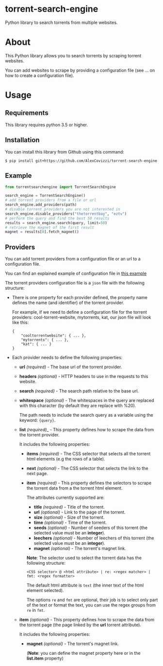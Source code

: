 # torrent-search-engine

Python library to search torrents from multiple websites.

# About
This Python library allows you to search torrents by scraping torrent websites.

You can add websites to scrape by providing a configuration file (see ... on how to create a configuration file).

# Usage

## Requirements
This library requires python 3.5 or higher.

## Installation
You can install this library from Github using this command:

```
$ pip install git+https://github.com/AlexCovizzi/torrent-search-engine
```

## Example

```python
from torrentsearchengine import TorrentSearchEngine

search_engine = TorrentSearchEngine()
# add torrent providers from a file or url
search_engine.add_providers(path)
# disable torrent providers you are not interested in
search_engine.disable_providers("thetorrentbay", "eztv")
# perform the query and find the best 50 results
results = search_engine.search(query, limit=50)
# retrieve the magnet of the first result
magnet = results[0].fetch_magnet()
```

## Providers
You can add torrent providers from a configuration file or an url to a configuration file.

You can find an explained example of configuration file in [this example](/examples/PROVIDERS_EXAMPLE.md)

The torrent providers configuration file is a `json` file with the following structure:

-   There is one property for each provider defined,
    the property name defines the name (and identifier) of the torrent provider.

    For example, if we need to define a configuration file for the torrent providers: cool-torrent-website, mytorrents, kat, our json file will look like this:
    ```
    {
        "cooltorrentwebsite": { ... },
        "mytorrents": { ... },
        "kat": { ... }
    }
    ```
-   Each provider needs to define the following properties:
    
    - **url** _(required)_ - The base url of the torrent provider.

    - **headers** _(optional)_ - HTTP headers to use in the requests to this website.

    - **search** _(required)_ - The search path relative to the base url.

    - **whitespace** _(optional)_ - The whitespaces in the query are replaced with this character (by default they are replace with %20).
        
        The path needs to include the search query as a variable using the keyword: `{query}`.
    
    - **list** _(required)__ - This property defines how to scrape the data from the torrent provider.

        It includes the following properties:

         - **items** _(required)_ - The CSS selector that selects all the torrent html elements (e.g the rows of a table).

        - **next** _(optional)_ - The CSS selector that selects the link to the next page.
        
        - **item** _(required)_ - This property defines the selectors to scrape the torrent data from a the torrent html element.

            The attributes currently supported are:

            - **title** _(required)_ - Title of the torrent.
            - **url** _(optional)_ - Link to the page of the torrent.
            - **size** _(optional)_ - Size of the torrent.
            - **time** _(optional)_ - Time of the torrent.
            - **seeds** _(optional)_ - Number of seeders of this torrent (the selected value must be an **integer**).
            - **leechers** _(optional)_ - Number of leechers of this torrent (the selected value must be an **integer**).
            - **magnet** _(optional)_ - The torrent's magnet link.

            **Note**: The selector used to select the torrent data has the following structure:
            
            ```
            <CSS selector> @ <html attribute> | re: <regex matcher> | fmt: <regex formatter>
            ```
            The default html attribute is `text` (the inner text of the html element selected).

            The options `re` and `fmt` are optional, their job is to select only part of the text or format the text, you can use the regex groups from `re` in `fmt`.

    - **item** _(optional)_ - This property defines how to scrape the data from the torrent page (the page linked by the **url** torrent attribute).

        It includes the following properties:

        - **magnet** _(optional)_ - The torrent's magnet link.
        
            (**Note**: you can define the magnet property here or in the **list.item** property)




